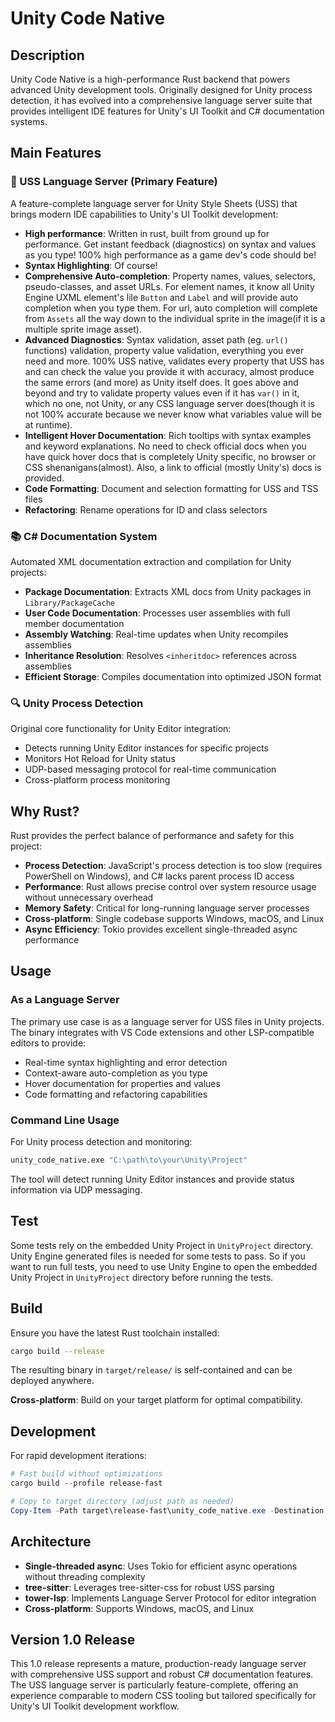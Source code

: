 # Unity Code Native

## Description

Unity Code Native is a high-performance Rust backend that powers advanced Unity development tools. Originally designed for Unity process detection, it has evolved into a comprehensive language server suite that provides intelligent IDE features for Unity's UI Toolkit and C# documentation systems.

## Main Features

### 🎨 USS Language Server (Primary Feature)
A feature-complete language server for Unity Style Sheets (USS) that brings modern IDE capabilities to Unity's UI Toolkit development:

- **High performance**: Written in rust, built from ground up for performance. Get instant feedback (diagnostics) on syntax and values as you type! 100% high performance as a game dev's code should be!
- **Syntax Highlighting**: Of course!
- **Comprehensive Auto-completion**: Property names, values, selectors, pseudo-classes, and asset URLs. For element names, it know all Unity Engine UXML element's lile `Button` and `Label` and will provide auto completion when you type them. For url, auto completion will complete from `Assets` all the way down to the individual sprite in the image(if it is a multiple sprite image asset). 
- **Advanced Diagnostics**: Syntax validation, asset path (eg. `url()` functions) validation, property value validation, everything you ever need and more. 100% USS native, validates every property that USS has and can check the value you provide it with accuracy, almost produce the same errors (and more) as Unity itself does. It goes above and beyond and try to validate property values even if it has `var()` in it, which no one, not Unity, or any CSS language server does(though it is not 100% accurate because we never know what variables value will be at runtime).
- **Intelligent Hover Documentation**: Rich tooltips with syntax examples and keyword explanations. No need to check official docs when you have quick hover docs that is completely Unity specific, no browser or CSS shenanigans(almost). Also, a link to official (mostly Unity's) docs is provided.
- **Code Formatting**: Document and selection formatting for USS and TSS files
- **Refactoring**: Rename operations for ID and class selectors

### 📚 C# Documentation System
Automated XML documentation extraction and compilation for Unity projects:

- **Package Documentation**: Extracts XML docs from Unity packages in `Library/PackageCache`
- **User Code Documentation**: Processes user assemblies with full member documentation
- **Assembly Watching**: Real-time updates when Unity recompiles assemblies
- **Inheritance Resolution**: Resolves `<inheritdoc>` references across assemblies
- **Efficient Storage**: Compiles documentation into optimized JSON format

### 🔍 Unity Process Detection
Original core functionality for Unity Editor integration:

- Detects running Unity Editor instances for specific projects
- Monitors Hot Reload for Unity status
- UDP-based messaging protocol for real-time communication
- Cross-platform process monitoring

## Why Rust?

Rust provides the perfect balance of performance and safety for this project:

- **Process Detection**: JavaScript's process detection is too slow (requires PowerShell on Windows), and C# lacks parent process ID access
- **Performance**: Rust allows precise control over system resource usage without unnecessary overhead
- **Memory Safety**: Critical for long-running language server processes
- **Cross-platform**: Single codebase supports Windows, macOS, and Linux
- **Async Efficiency**: Tokio provides excellent single-threaded async performance

## Usage

### As a Language Server
The primary use case is as a language server for USS files in Unity projects. The binary integrates with VS Code extensions and other LSP-compatible editors to provide:

- Real-time syntax highlighting and error detection
- Context-aware auto-completion as you type
- Hover documentation for properties and values
- Code formatting and refactoring capabilities

### Command Line Usage
For Unity process detection and monitoring:

```bash
unity_code_native.exe "C:\path\to\your\Unity\Project"
```

The tool will detect running Unity Editor instances and provide status information via UDP messaging.

## Test
Some tests rely on the embedded Unity Project in `UnityProject` directory. Unity Engine generated files is needed for some tests to pass. So if you want to run full tests, you need to use Unity Engine to open the embedded Unity Project in `UnityProject` directory before running the tests.

## Build

Ensure you have the latest Rust toolchain installed:

```bash
cargo build --release
```

The resulting binary in `target/release/` is self-contained and can be deployed anywhere.

**Cross-platform**: Build on your target platform for optimal compatibility.

## Development

For rapid development iterations:

```powershell
# Fast build without optimizations
cargo build --profile release-fast

# Copy to target directory (adjust path as needed)
Copy-Item -Path target\release-fast\unity_code_native.exe -Destination F:\projects\js\UnityCode\bin\win_x64
```

## Architecture

- **Single-threaded async**: Uses Tokio for efficient async operations without threading complexity
- **tree-sitter**: Leverages tree-sitter-css for robust USS parsing
- **tower-lsp**: Implements Language Server Protocol for editor integration
- **Cross-platform**: Supports Windows, macOS, and Linux

## Version 1.0 Release

This 1.0 release represents a mature, production-ready language server with comprehensive USS support and robust C# documentation features. The USS language server is particularly feature-complete, offering an experience comparable to modern CSS tooling but tailored specifically for Unity's UI Toolkit development workflow.